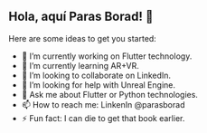 ## Hola, aquí Paras Borad! 🍺

Here are some ideas to get you started:

- 🔭 I’m currently working on Flutter technology.
- 🌱 I’m currently learning AR+VR.
- 👯 I’m looking to collaborate on LinkedIn.
- 🤔 I’m looking for help with Unreal Engine.
- 💬 Ask me about Flutter or Python technologies.
- 📫 How to reach me: LinkenIn @parasborad
- ⚡ Fun fact: I can die to get that book earlier.

